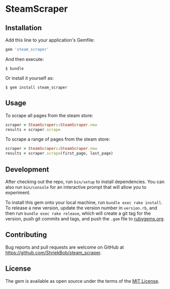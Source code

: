 # SteamScraper

## Installation

Add this line to your application's Gemfile:

```ruby
gem 'steam_scraper'
```

And then execute:

    $ bundle

Or install it yourself as:

    $ gem install steam_scraper

## Usage

To scrape all pages from the steam store:

```Ruby
scraper = SteamScraper::SteamScraper.new
results = scraper.scrape
```

To scrape a range of pages from the steam store:

```Ruby
scraper = SteamScraper::SteamScraper.new
results = scraper.scrape(first_page, last_page)
```


## Development

After checking out the repo, run `bin/setup` to install dependencies. You can also run `bin/console` for an interactive prompt that will allow you to experiment.

To install this gem onto your local machine, run `bundle exec rake install`. To release a new version, update the version number in `version.rb`, and then run `bundle exec rake release`, which will create a git tag for the version, push git commits and tags, and push the `.gem` file to [rubygems.org](https://rubygems.org).

## Contributing

Bug reports and pull requests are welcome on GitHub at https://github.com/ShriekBob/steam_scraper.


## License

The gem is available as open source under the terms of the [MIT License](http://opensource.org/licenses/MIT).
